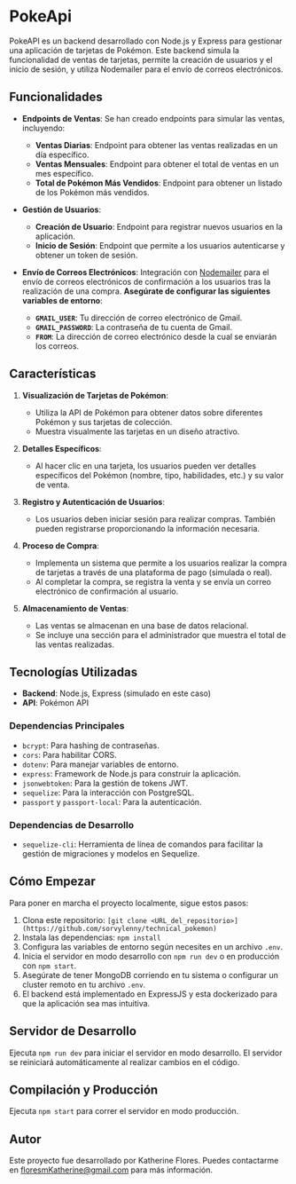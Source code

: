 # PokeApi

PokeAPI es un backend desarrollado con Node.js y Express para gestionar una aplicación de tarjetas de Pokémon. Este backend simula la funcionalidad de ventas de tarjetas, permite la creación de usuarios y el inicio de sesión, y utiliza Nodemailer para el envío de correos electrónicos.

## Funcionalidades

- **Endpoints de Ventas**: Se han creado endpoints para simular las ventas, incluyendo:
  - **Ventas Diarias**: Endpoint para obtener las ventas realizadas en un día específico.
  - **Ventas Mensuales**: Endpoint para obtener el total de ventas en un mes específico.
  - **Total de Pokémon Más Vendidos**: Endpoint para obtener un listado de los Pokémon más vendidos.

- **Gestión de Usuarios**:
  - **Creación de Usuario**: Endpoint para registrar nuevos usuarios en la aplicación.
  - **Inicio de Sesión**: Endpoint que permite a los usuarios autenticarse y obtener un token de sesión.

- **Envío de Correos Electrónicos**: Integración con [Nodemailer](https://nodemailer.com/) para el envío de correos electrónicos de confirmación a los usuarios tras la realización de una compra. **Asegúrate de configurar las siguientes variables de entorno**:
  - **`GMAIL_USER`**: Tu dirección de correo electrónico de Gmail.
  - **`GMAIL_PASSWORD`**: La contraseña de tu cuenta de Gmail.
  - **`FROM`**: La dirección de correo electrónico desde la cual se enviarán los correos.

## Características

1. **Visualización de Tarjetas de Pokémon**:
   - Utiliza la API de Pokémon para obtener datos sobre diferentes Pokémon y sus tarjetas de colección.
   - Muestra visualmente las tarjetas en un diseño atractivo.

2. **Detalles Específicos**:
   - Al hacer clic en una tarjeta, los usuarios pueden ver detalles específicos del Pokémon (nombre, tipo, habilidades, etc.) y su valor de venta.

3. **Registro y Autenticación de Usuarios**:
   - Los usuarios deben iniciar sesión para realizar compras. También pueden registrarse proporcionando la información necesaria.

4. **Proceso de Compra**:
   - Implementa un sistema que permite a los usuarios realizar la compra de tarjetas a través de una plataforma de pago (simulada o real).
   - Al completar la compra, se registra la venta y se envía un correo electrónico de confirmación al usuario.

5. **Almacenamiento de Ventas**:
   - Las ventas se almacenan en una base de datos relacional.
   - Se incluye una sección para el administrador que muestra el total de las ventas realizadas.

## Tecnologías Utilizadas

- **Backend**: Node.js, Express (simulado en este caso)
- **API**: Pokémon API

### Dependencias Principales

- `bcrypt`: Para hashing de contraseñas.
- `cors`: Para habilitar CORS.
- `dotenv`: Para manejar variables de entorno.
- `express`: Framework de Node.js para construir la aplicación.
- `jsonwebtoken`: Para la gestión de tokens JWT.
- `sequelize`: Para la interacción con PostgreSQL.
- `passport` y `passport-local`: Para la autenticación.

### Dependencias de Desarrollo

- `sequelize-cli`: Herramienta de línea de comandos para facilitar la gestión de migraciones y modelos en Sequelize.

## Cómo Empezar

Para poner en marcha el proyecto localmente, sigue estos pasos:

1. Clona este repositorio: `[git clone <URL_del_repositorio>](https://github.com/sorvylenny/technical_pokemon)`
2. Instala las dependencias: `npm install`
3. Configura las variables de entorno según necesites en un archivo `.env`.
4. Inicia el servidor en modo desarrollo con `npm run dev` o en producción con `npm start`.
5. Asegúrate de tener MongoDB corriendo en tu sistema o configurar un cluster remoto en tu archivo `.env`.
6. El backend está implementado en ExpressJS  y esta dockerizado para que la aplicación sea mas intuitiva.

## Servidor de Desarrollo

Ejecuta `npm run dev` para iniciar el servidor en modo desarrollo. El servidor se reiniciará automáticamente al realizar cambios en el código.

## Compilación y Producción

Ejecuta `npm start` para correr el servidor en modo producción.

## Autor

Este proyecto fue desarrollado por Katherine Flores. Puedes contactarme en <floresmKatherine@gmail.com> para más información.
